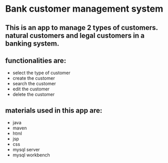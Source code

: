 # Bank customer management system
## This is an app to manage 2 types of customers. natural customers and legal customers in a banking system.
## functionalities are:
- select the type of customer
- create the customer
- search the customer
- edit the customer
- delete the customer

## materials used in this app are:
- java 
- maven
- html
- jsp
- css
- mysql server
- mysql workbench
